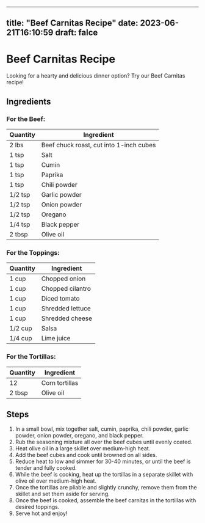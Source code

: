 
---
title: "Beef Carnitas Recipe"
date: 2023-06-21T16:10:59
draft: falce
---

# Beef Carnitas Recipe

Looking for a hearty and delicious dinner option? Try our Beef Carnitas recipe! 

## Ingredients

### For the Beef:
| Quantity | Ingredient |
| --- | --- |
| 2 lbs | Beef chuck roast, cut into 1-inch cubes |
| 1 tsp | Salt |
| 1 tsp | Cumin |
| 1 tsp | Paprika |
| 1 tsp | Chili powder |
| 1/2 tsp | Garlic powder |
| 1/2 tsp | Onion powder |
| 1/2 tsp | Oregano |
| 1/4 tsp | Black pepper |
| 2 tbsp | Olive oil |

### For the Toppings:
| Quantity | Ingredient |
| --- | --- |
| 1 cup | Chopped onion |
| 1 cup | Chopped cilantro |
| 1 cup | Diced tomato |
| 1 cup | Shredded lettuce |
| 1 cup | Shredded cheese |
| 1/2 cup | Salsa |
| 1/4 cup | Lime juice |

### For the Tortillas:
| Quantity | Ingredient |
| --- | --- |
| 12 | Corn tortillas |
| 2 tbsp | Olive oil |

## Steps

1. In a small bowl, mix together salt, cumin, paprika, chili powder, garlic powder, onion powder, oregano, and black pepper. 
2. Rub the seasoning mixture all over the beef cubes until evenly coated. 
3. Heat olive oil in a large skillet over medium-high heat. 
4. Add the beef cubes and cook until browned on all sides. 
5. Reduce heat to low and simmer for 30-40 minutes, or until the beef is tender and fully cooked. 
6. While the beef is cooking, heat up the tortillas in a separate skillet with olive oil over medium-high heat. 
7. Once the tortillas are pliable and slightly crunchy, remove them from the skillet and set them aside for serving. 
8. Once the beef is cooked, assemble the beef carnitas in the tortillas with desired toppings. 
9. Serve hot and enjoy!
